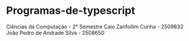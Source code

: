 # Programas-de-typescript
Ciências da Computação - 2° Semestre
Caio Zanfollim Cunha - 2509832
João Pedro de Andrade Silva - 2508650
